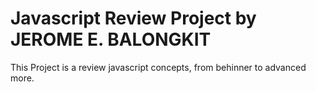 # Javascript Review Project by JEROME E. BALONGKIT
This Project is a review javascript concepts, from behinner to advanced more.
